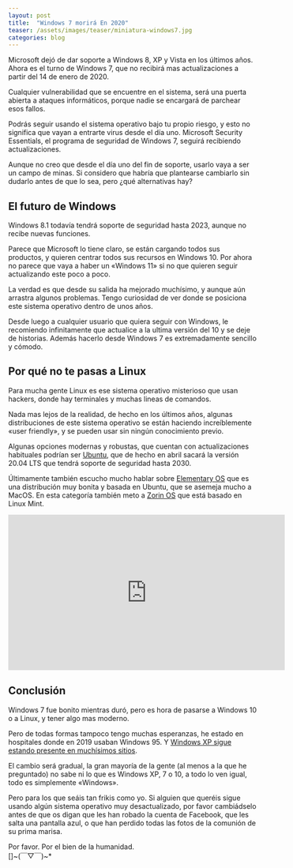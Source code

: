 ```yaml
---
layout: post
title:  "Windows 7 morirá En 2020"
teaser: /assets/images/teaser/miniatura-windows7.jpg
categories: blog
---
```

Microsoft dejó de dar soporte a Windows 8, XP y Vista en los últimos años. Ahora es el turno de Windows 7, que no recibirá mas actualizaciones a partir del 14 de enero de 2020.

Cualquier vulnerabilidad que se encuentre en el sistema, será una puerta abierta a ataques informáticos, porque nadie se encargará de parchear esos fallos.

Podrás seguir usando el sistema operativo bajo tu propio riesgo, y esto no significa que vayan a entrarte virus desde el día uno. Microsoft Security Essentials, el programa de seguridad de Windows 7, seguirá recibiendo actualizaciones.

Aunque no creo que desde el día uno del fin de soporte, usarlo vaya a ser un campo de minas. Si considero que habría que plantearse cambiarlo sin dudarlo antes de que lo sea, pero ¿qué alternativas hay?

## El futuro de Windows

Windows 8.1 todavía tendrá soporte de seguridad hasta 2023, aunque no recibe nuevas funciones.

Parece que Microsoft lo tiene claro, se están cargando todos sus productos, y quieren centrar todos sus recursos en Windows 10. Por ahora no parece que vaya a haber un «Windows 11» si no que quieren seguir actualizando este poco a poco.

La verdad es que desde su salida ha mejorado muchísimo, y aunque aún arrastra algunos problemas. Tengo curiosidad de ver donde se posiciona este sistema operativo dentro de unos años.

Desde luego a cualquier usuario que quiera seguir con Windows, le recomiendo infinitamente que actualice a la ultima versión del 10 y se deje de historias. Además hacerlo desde Windows 7 es extremadamente sencillo y cómodo.

## Por qué no te pasas a Linux
Para mucha gente Linux es ese sistema operativo misterioso que usan hackers, donde hay terminales y muchas lineas de comandos.

Nada mas lejos de la realidad, de hecho en los últimos años, algunas distribuciones de este sistema operativo se están haciendo increíblemente «user friendly», y se pueden usar sin ningún conocimiento previo.

Algunas opciones modernas y robustas, que cuentan con actualizaciones habituales podrían ser [Ubuntu](https://ubuntu.com/download/desktop), que de hecho en abril sacará la versión 20.04 LTS que tendrá soporte de seguridad hasta 2030.

Últimamente también escucho mucho hablar sobre [Elementary OS](https://elementary.io/es/) que es una distribución muy bonita y basada en Ubuntu, que se asemeja mucho a MacOS. En esta categoría también meto a [Zorin OS](https://zorinos.com/) que está basado en Linux Mint.
<iframe width="560" height="315" src="https://www.youtube-nocookie.com/embed/30BKvLCEdkQ" title="YouTube video player" frameborder="0" allow="accelerometer; autoplay; clipboard-write; encrypted-media; gyroscope; picture-in-picture; web-share" allowfullscreen></iframe>

## Conclusión

Windows 7 fue bonito mientras duró, pero es hora de pasarse a Windows 10 o a Linux, y tener algo mas moderno.

Pero de todas formas tampoco tengo muchas esperanzas, he estado en hospitales donde en 2019 usaban Windows 95. Y [Windows XP sigue estando presente en muchísimos sitios](https://www.xataka.com/seguridad/presidente-ruso-vladimir-putin-sigue-utilizando-windows-xp-todos-riesgos-seguridad-que-esto-conlleva).

El cambio será gradual, la gran mayoría de la gente (al menos a la que he preguntado) no sabe ni lo que es Windows XP, 7 o 10, a todo lo ven igual, todo es simplemente «Windows».

Pero para los que seáis tan frikis como yo. Si alguien que queréis sigue usando algún sistema operativo muy desactualizado, por favor cambiádselo antes de que os digan que les han robado la cuenta de Facebook, que les salta una pantalla azul, o que han perdido todas las fotos de la comunión de su prima marisa.

Por favor. Por el bien de la humanidad.\
[]~(￣▽￣)~*